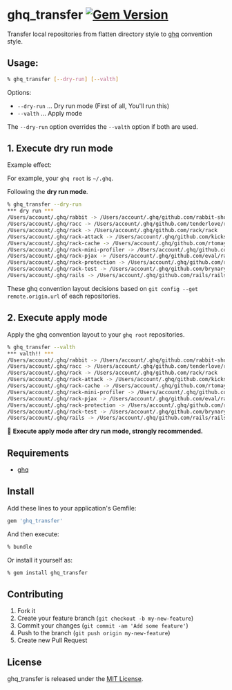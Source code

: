# ghq_transfer [![Gem Version](https://badge.fury.io/rb/ghq_transfer.svg)](http://badge.fury.io/rb/ghq_transfer)

Transfer local repositories from flatten directory style to [ghq](https://github.com/motemen/ghq) convention style.

## Usage:

```sh
% ghq_transfer [--dry-run] [--valth]
```

Options:

* `--dry-run` ... Dry run mode (First of all, You'll run this)
* `--valth` ... Apply mode

The `--dry-run` option overrides the `--valth` option if both are used.

## 1. Execute dry run mode

Example effect:

For example, your `ghq root` is `~/.ghq`.

Following the __dry run mode__.

```sh
% ghq_transfer --dry-run
*** dry run ***
/Users/account/.ghq/rabbit -> /Users/account/.ghq/github.com/rabbit-shocker/rabbit
/Users/account/.ghq/racc -> /Users/account/.ghq/github.com/tenderlove/racc
/Users/account/.ghq/rack -> /Users/account/.ghq/github.com/rack/rack
/Users/account/.ghq/rack-attack -> /Users/account/.ghq/github.com/kickstarter/rack-attack
/Users/account/.ghq/rack-cache -> /Users/account/.ghq/github.com/rtomayko/rack-cache
/Users/account/.ghq/rack-mini-profiler -> /Users/account/.ghq/github.com/MiniProfiler/rack-mini-profiler
/Users/account/.ghq/rack-pjax -> /Users/account/.ghq/github.com/eval/rack-pjax
/Users/account/.ghq/rack-protection -> /Users/account/.ghq/github.com/rkh/rack-protection
/Users/account/.ghq/rack-test -> /Users/account/.ghq/github.com/brynary/rack-test
/Users/account/.ghq/rails -> /Users/account/.ghq/github.com/rails/rails
```

These ghq convention layout decisions based on `git config --get remote.origin.url` of each repositories.

## 2. Execute apply mode

Apply the ghq convention layout to your `ghq root` repositories.

```sh
% ghq_transfer --valth
*** valth!! ***
/Users/account/.ghq/rabbit -> /Users/account/.ghq/github.com/rabbit-shocker/rabbit
/Users/account/.ghq/racc -> /Users/account/.ghq/github.com/tenderlove/racc
/Users/account/.ghq/rack -> /Users/account/.ghq/github.com/rack/rack
/Users/account/.ghq/rack-attack -> /Users/account/.ghq/github.com/kickstarter/rack-attack
/Users/account/.ghq/rack-cache -> /Users/account/.ghq/github.com/rtomayko/rack-cache
/Users/account/.ghq/rack-mini-profiler -> /Users/account/.ghq/github.com/MiniProfiler/rack-mini-profiler
/Users/account/.ghq/rack-pjax -> /Users/account/.ghq/github.com/eval/rack-pjax
/Users/account/.ghq/rack-protection -> /Users/account/.ghq/github.com/rkh/rack-protection
/Users/account/.ghq/rack-test -> /Users/account/.ghq/github.com/brynary/rack-test
/Users/account/.ghq/rails -> /Users/account/.ghq/github.com/rails/rails
```

:star2: __Execute apply mode after dry run mode, strongly recommended.__

## Requirements

* [ghq](https://github.com/motemen/ghq)

## Install

Add these lines to your application's Gemfile:

```sh
gem 'ghq_transfer'
```

And then execute:

```sh
% bundle
```

Or install it yourself as:

```sh
% gem install ghq_transfer
```

## Contributing

1. Fork it
2. Create your feature branch (`git checkout -b my-new-feature`)
3. Commit your changes (`git commit -am 'Add some feature'`)
4. Push to the branch (`git push origin my-new-feature`)
5. Create new Pull Request

## License

ghq_transfer is released under the [MIT License](http://www.opensource.org/licenses/MIT).
